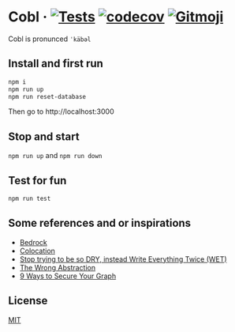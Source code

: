 # Cobl &middot; [![Tests](https://github.com/heiso/graphql-example/actions/workflows/test.yml/badge.svg)](https://github.com/heiso/graphql-example/actions/workflows/tests.yml) [![codecov](https://codecov.io/gh/heiso/graphql-example/branch/main/graph/badge.svg?token=QVNB8JCBJS)](https://codecov.io/gh/heiso/graphql-example) [![Gitmoji](https://img.shields.io/badge/gitmoji-%20😜%20😍-FFDD67.svg?style=flat-square)](https://gitmoji.dev)

Cobl is pronunced `ˈkäbəl`

## Install and first run

```bash
npm i
npm run up
npm run reset-database
```

Then go to http://localhost:3000

## Stop and start

`npm run up` and `npm run down`

## Test for fun

```bash
npm run test
```

## Some references and or inspirations

- [Bedrock](https://bedrock.mxstbr.com/)
- [Colocation](https://kentcdodds.com/blog/colocation)
- [Stop trying to be so DRY, instead Write Everything Twice (WET)](https://dev.to/wuz/stop-trying-to-be-so-dry-instead-write-everything-twice-wet-5g33)
- [The Wrong Abstraction](https://sandimetz.com/blog/2016/1/20/the-wrong-abstraction)
- [9 Ways to Secure Your Graph](https://youtu.be/nZSmcfSMuoE)

## License

[MIT](./LICENSE)
